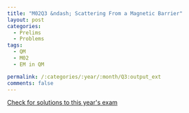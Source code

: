 ```yaml
---
title: "M02Q3 &ndash; Scattering From a Magnetic Barrier"
layout: post
categories:
  - Prelims
  - Problems
tags:
  - QM
  - M02
  - EM in QM

permalink: /:categories/:year/:month/Q3:output_ext
comments: false
---
```

<object data="2002M3Q.pdf" type="application/pdf" width="100%" height="500"></object>
<div class="message"><a href='https://princetonprelim.com/prelim/9/'>Check for solutions to this year's exam</a></div>